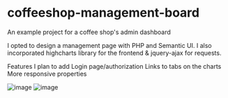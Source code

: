 # coffeeshop-management-board
An example project for a coffee shop's admin dashboard

I opted to design a management page with PHP and Semantic UI. I also incorporated highcharts library for the frontend & jquery-ajax for requests.


Features I plan to add
Login page/authorization
Links to tabs on the charts
More responsive properties

![image](https://github.com/basak-tepe/coffeeshop-management-board/assets/76913595/d643bf09-8948-4190-ba45-3a9d6d08dcb0)
![image](https://github.com/basak-tepe/coffeeshop-management-board/assets/76913595/970053f0-89be-4b36-b2f5-cf944305ebc2)
